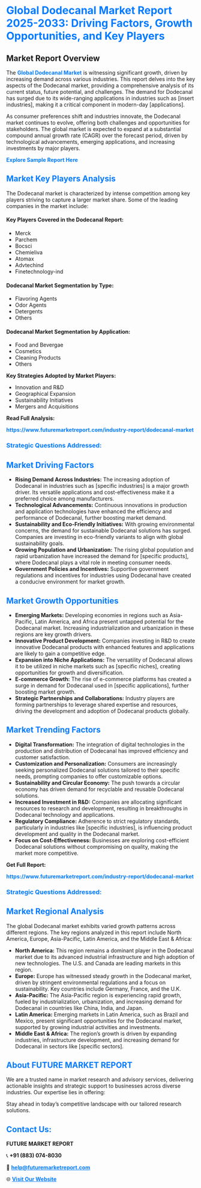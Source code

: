 <h1 style="color: #007BFF;">Global Dodecanal Market Report 2025-2033: Driving Factors, Growth Opportunities, and Key Players</h1>

<section id="overview">
<h2>Market Report Overview</h2>
<p>The <a href="https://www.futuremarketreport.com/industry-report/dodecanal-market" style="color: #007BFF; text-decoration: none;"><strong>Global Dodecanal Market</strong></a> is witnessing significant growth, driven by increasing demand across various industries. This report delves into the key aspects of the Dodecanal market, providing a comprehensive analysis of its current status, future potential, and challenges. The demand for Dodecanal has surged due to its wide-ranging applications in industries such as [insert industries], making it a critical component in modern-day [applications].</p>
<p>As consumer preferences shift and industries innovate, the Dodecanal market continues to evolve, offering both challenges and opportunities for stakeholders. The global market is expected to expand at a substantial compound annual growth rate (CAGR) over the forecast period, driven by technological advancements, emerging applications, and increasing investments by major players.</p>
</section>

<section id="overview">
<p><a href="https://www.futuremarketreport.com/request-sample/reportId=61384" style="color: #007BFF; text-decoration: none;"><strong>Explore Sample Report Here</strong></a></p>
</section>

<section id="key-players">
<h2 style="color: #007BFF;">Market Key Players Analysis</h2>
<p>The Dodecanal market is characterized by intense competition among key players striving to capture a larger market share. Some of the leading companies in the market include:</p>
<h4>Key Players Covered in the Dodecanal Report:</h4>
<ul><li>Merck</li><li>Parchem</li><li>Bocsci</li><li>Chemieliva</li><li>Atomax</li><li>Advtechind</li><li>Finetechnology-ind</li></ul>
<h4>Dodecanal Market Segmentation by Type:</h4>
<ul><li>Flavoring Agents</li><li>Odor Agents</li><li>Detergents</li><li>Others</li></ul>

<h4>Dodecanal Market Segmentation by Application:</h4>
<ul><li>Food and Bevergae</li><li>Cosmetics</li><li>Cleaning Products</li><li>Others</li></ul>
<p><strong>Key Strategies Adopted by Market Players:</strong></p>
<ul>
<li>Innovation and R&D</li>
<li>Geographical Expansion</li>
<li>Sustainability Initiatives</li>
<li>Mergers and Acquisitions</li>
</ul>
</section>

<section>
<p><strong>Read Full Analysis: </strong></p><a href="https://www.futuremarketreport.com/industry-report/dodecanal-market" style="color: #007BFF; text-decoration: none;"><strong>https://www.futuremarketreport.com/industry-report/dodecanal-market</strong></a>
<h3 style="color: #007BFF;">Strategic Questions Addressed:</h3>
</section>

<section id="driving-factors">
<h2 style="color: #007BFF;">Market Driving Factors</h2>
<ul>
<li><strong>Rising Demand Across Industries:</strong> The increasing adoption of Dodecanal in industries such as [specific industries] is a major growth driver. Its versatile applications and cost-effectiveness make it a preferred choice among manufacturers.</li>
<li><strong>Technological Advancements:</strong> Continuous innovations in production and application technologies have enhanced the efficiency and performance of Dodecanal, further boosting market demand.</li>
<li><strong>Sustainability and Eco-Friendly Initiatives:</strong> With growing environmental concerns, the demand for sustainable Dodecanal solutions has surged. Companies are investing in eco-friendly variants to align with global sustainability goals.</li>
<li><strong>Growing Population and Urbanization:</strong> The rising global population and rapid urbanization have increased the demand for [specific products], where Dodecanal plays a vital role in meeting consumer needs.</li>
<li><strong>Government Policies and Incentives:</strong> Supportive government regulations and incentives for industries using Dodecanal have created a conducive environment for market growth.</li>
</ul>
</section>

<section id="growth-opportunities">
<h2 style="color: #007BFF;">Market Growth Opportunities</h2>
<ul>
<li><strong>Emerging Markets:</strong> Developing economies in regions such as Asia-Pacific, Latin America, and Africa present untapped potential for the Dodecanal market. Increasing industrialization and urbanization in these regions are key growth drivers.</li>
<li><strong>Innovative Product Development:</strong> Companies investing in R&D to create innovative Dodecanal products with enhanced features and applications are likely to gain a competitive edge.</li>
<li><strong>Expansion into Niche Applications:</strong> The versatility of Dodecanal allows it to be utilized in niche markets such as [specific niches], creating opportunities for growth and diversification.</li>
<li><strong>E-commerce Growth:</strong> The rise of e-commerce platforms has created a surge in demand for Dodecanal used in [specific applications], further boosting market growth.</li>
<li><strong>Strategic Partnerships and Collaborations:</strong> Industry players are forming partnerships to leverage shared expertise and resources, driving the development and adoption of Dodecanal products globally.</li>
</ul>
</section>

<section id="trending-factors">
<h2 style="color: #007BFF;">Market Trending Factors</h2>
<ul>
<li><strong>Digital Transformation:</strong> The integration of digital technologies in the production and distribution of Dodecanal has improved efficiency and customer satisfaction.</li>
<li><strong>Customization and Personalization:</strong> Consumers are increasingly seeking personalized Dodecanal solutions tailored to their specific needs, prompting companies to offer customizable options.</li>
<li><strong>Sustainability and Circular Economy:</strong> The push towards a circular economy has driven demand for recyclable and reusable Dodecanal solutions.</li>
<li><strong>Increased Investment in R&D:</strong> Companies are allocating significant resources to research and development, resulting in breakthroughs in Dodecanal technology and applications.</li>
<li><strong>Regulatory Compliance:</strong> Adherence to strict regulatory standards, particularly in industries like [specific industries], is influencing product development and quality in the Dodecanal market.</li>
<li><strong>Focus on Cost-Effectiveness:</strong> Businesses are exploring cost-efficient Dodecanal solutions without compromising on quality, making the market more competitive.</li>
</ul>
</section>

<section>
<p><strong>Get Full Report: </strong></p><a href="https://www.futuremarketreport.com/industry-report/dodecanal-market" style="color: #007BFF; text-decoration: none;"><strong>https://www.futuremarketreport.com/industry-report/dodecanal-market</strong></a>
<h3 style="color: #007BFF;">Strategic Questions Addressed:</h3>
</section>


<section id="regional-analysis">
<h2 style="color: #007BFF;">Market Regional Analysis</h2>
<p>The global Dodecanal market exhibits varied growth patterns across different regions. The key regions analyzed in this report include North America, Europe, Asia-Pacific, Latin America, and the Middle East & Africa:</p>
<ul>
<li><strong>North America:</strong> This region remains a dominant player in the Dodecanal market due to its advanced industrial infrastructure and high adoption of new technologies. The U.S. and Canada are leading markets in this region.</li>
<li><strong>Europe:</strong> Europe has witnessed steady growth in the Dodecanal market, driven by stringent environmental regulations and a focus on sustainability. Key countries include Germany, France, and the U.K.</li>
<li><strong>Asia-Pacific:</strong> The Asia-Pacific region is experiencing rapid growth, fueled by industrialization, urbanization, and increasing demand for Dodecanal in countries like China, India, and Japan.</li>
<li><strong>Latin America:</strong> Emerging markets in Latin America, such as Brazil and Mexico, present significant opportunities for the Dodecanal market, supported by growing industrial activities and investments.</li>
<li><strong>Middle East & Africa:</strong> The region’s growth is driven by expanding industries, infrastructure development, and increasing demand for Dodecanal in sectors like [specific sectors].</li>
</ul>
</section>

<footer>
<h2 style="color: #007BFF;">About FUTURE MARKET REPORT</h2>
<p>We are a trusted name in market research and advisory services, delivering actionable insights and strategic support to businesses across diverse industries. Our expertise lies in offering:</p>

<p>Stay ahead in today’s competitive landscape with our tailored research solutions.</p>

<h2 style="color: #007BFF;">Contact Us:</h2>
<p><strong>FUTURE MARKET REPORT</strong></p>
<p>📞 <strong>+91 (883) 074-8030</strong></p>
<p>📧 <strong><a href="mailto:help@futuremarketreport.com" style="color: #007BFF;">help@futuremarketreport.com</a></strong></p>
<p>🌐 <strong><a href="https://www.futuremarketreport.com/" style="color: #007BFF;">Visit Our Website</a></strong></p>
</footer>